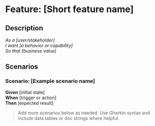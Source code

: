 # Feature: [Short feature name]

## Description

_As a [user/stakeholder]_  
_I want [a behavior or capability]_  
_So that [business value]_

## Scenarios

### Scenario: [Example scenario name]
**Given** [initial state]  
**When** [trigger or action]  
**Then** [expected result]

> Add more scenarios below as needed. Use Gherkin syntax and include data tables or doc strings where helpful.
